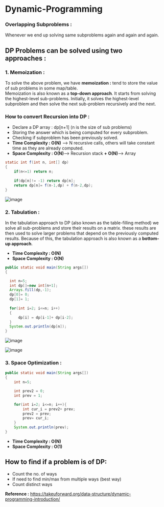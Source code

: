 # Dynamic-Programming

### Overlapping Subproblems : 
Whenever we end up solving same subproblems again and again and again. 

## DP Problems can be solved using two approaches :

### 1. Memoization :
To solve the above problem, we have **memoization :** tend to store the value of sub problems in some map/table. <br/>
Memoization is also known as a **top-down approach**. It starts from solving the highest-level sub-problems. Initially, it solves the highest-level subproblem and then solve the next sub-problem recursively and the next. 

### How to convert Recursion into DP :

- Declare a DP array : dp[n+1] (n is the size of sub problems)
- Storing the answer which is being computed for every subproblem. 
- Checking if subproblem has been previously solved. 
- **Time Complexity : O(N)** --> N recursive calls, others will take constant time as they are already computed. 
- **Space Complexity : O(N)**--> Recursion stack **+ O(N)**--> Array


```java
static int f(int n, int[] dp)
{
    if(n<=1) return n;
    
    if(dp[n]!= -1) return dp[n];
    return dp[n]= f(n-1,dp) + f(n-2,dp);
}
```

![image](https://user-images.githubusercontent.com/23376002/167126480-04637616-3950-4ced-954a-c200645672ac.png)


### 2. Tabulation :
In the tabulation approach to DP (also known as the table-filling method) we solve all sub-problems and store their results on a matrix. these results are then used to solve larger problems that depend on the previously computed results. Because of this, the tabulation approach is also known as a **bottom-up approach**.

- **Time Complexity : O(N)**  
- **Space Complexity : O(N)**


```java
public static void main(String args[]) 
{

  int n=5;
  int dp[]=new int[n+1];
  Arrays.fill(dp,-1);
  dp[0]= 0;
  dp[1]= 1;
  
  for(int i=2; i<=n; i++)
  {
      dp[i] = dp[i-1]+ dp[i-2];
  }
  System.out.println(dp[n]);  
}
```

![image](https://user-images.githubusercontent.com/23376002/167133690-50027d3d-021b-4b35-86a4-2c2d6ddd8777.png)

![image](https://user-images.githubusercontent.com/23376002/167256612-fa264ad2-eb2c-4214-8573-7ea35b5ff0ff.png)


### 3. Space Optimization :


```java
public static void main(String args[]) 
{
    int n=5;

    int prev2 = 0;
    int prev = 1;

    for(int i=2; i<=n; i++){
        int cur_i = prev2+ prev;
        prev2 = prev;
        prev= cur_i;
    }
    System.out.println(prev);
}
```

- **Time Complexity : O(N)**  
- **Space Complexity : O(1)**




## How to find if a problem is of DP:

- Count the no. of ways
- If need to find min/max from multiple ways (best way)
- Count distinct ways



**Reference :** https://takeuforward.org/data-structure/dynamic-programming-introduction/


